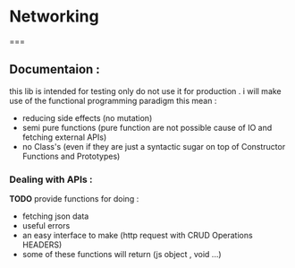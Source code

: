 # Networking

===

## Documentaion :

this lib is intended for testing only
do not use it for production .
i will make use of the functional programming paradigm this mean :

- reducing side effects (no mutation)
- semi pure functions (pure function are not possible cause of IO and fetching external APIs)
- no Class's (even if they are just a syntactic sugar on top of Constructor Functions and Prototypes)

### Dealing with APIs :

**TODO**
provide functions for doing :

- fetching json data
- useful errors
- an easy interface to make (http request with CRUD Operations HEADERS)
- some of these functions will return (js object , void ...)

